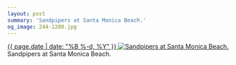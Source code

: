 ```yaml
---
layout: post
summary: 'Sandpipers at Santa Monica Beach.'
og_image: 244-1280.jpg
---
```


<p>
 <time>
  <a href="/244">
   {{ page.date | date: "%B %-d, %Y" }}
  </a>
 </time>
 <a href="/244">
  <img alt="Sandpipers at Santa Monica Beach." data-taken="12/4/2013" sizes="(min-width: 700px) 50vw, calc(100vw - 2rem)" src="{{ site.assets_url }}/244-640.jpg" srcset="{{ site.assets_url }}/244-1280.jpg 1280w, {{ site.assets_url }}/244-960.jpg 960w, {{ site.assets_url }}/244-640.jpg 640w, {{ site.assets_url }}/244-320.jpg 320w"/>
 </a>
 <span>
  Sandpipers at Santa Monica Beach.
 </span>
</p>
